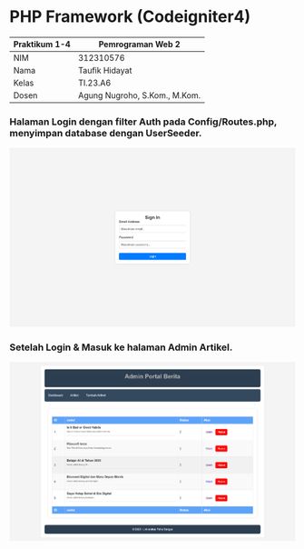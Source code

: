 # PHP Framework (Codeigniter4)
| Praktikum 1-4  |  Pemrograman Web 2  
|-------|---------
| NIM   | 312310576
| Nama  | Taufik Hidayat
| Kelas | TI.23.A6
| Dosen |  Agung Nugroho, S.Kom., M.Kom.


### Halaman Login dengan filter Auth pada Config/Routes.php, menyimpan database dengan UserSeeder.

![image](ss25.png)

### Setelah Login & Masuk ke halaman Admin Artikel.

![image](ss26.png)
